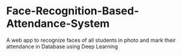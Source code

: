 # Face-Recognition-Based-Attendance-System
A web app to recognize faces of all students in photo and mark their attendance in Database using Deep Learning
